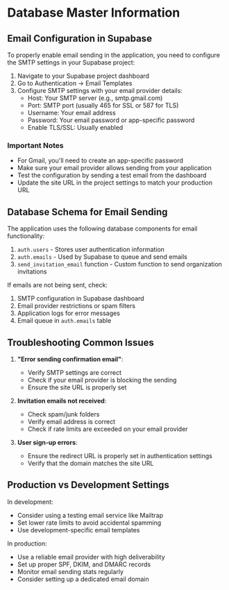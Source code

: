 # Database Master Information

## Email Configuration in Supabase

To properly enable email sending in the application, you need to configure the SMTP settings in your Supabase project:

1. Navigate to your Supabase project dashboard
2. Go to Authentication → Email Templates
3. Configure SMTP settings with your email provider details:
   - Host: Your SMTP server (e.g., smtp.gmail.com)
   - Port: SMTP port (usually 465 for SSL or 587 for TLS)
   - Username: Your email address
   - Password: Your email password or app-specific password
   - Enable TLS/SSL: Usually enabled

### Important Notes

- For Gmail, you'll need to create an app-specific password
- Make sure your email provider allows sending from your application
- Test the configuration by sending a test email from the dashboard
- Update the site URL in the project settings to match your production URL

## Database Schema for Email Sending

The application uses the following database components for email functionality:

1. `auth.users` - Stores user authentication information
2. `auth.emails` - Used by Supabase to queue and send emails
3. `send_invitation_email` function - Custom function to send organization invitations

If emails are not being sent, check:
1. SMTP configuration in Supabase dashboard
2. Email provider restrictions or spam filters
3. Application logs for error messages
4. Email queue in `auth.emails` table

## Troubleshooting Common Issues

1. **"Error sending confirmation email"**:
   - Verify SMTP settings are correct
   - Check if your email provider is blocking the sending
   - Ensure the site URL is properly set

2. **Invitation emails not received**:
   - Check spam/junk folders
   - Verify email address is correct
   - Check if rate limits are exceeded on your email provider

3. **User sign-up errors**:
   - Ensure the redirect URL is properly set in authentication settings
   - Verify that the domain matches the site URL

## Production vs Development Settings

In development:
- Consider using a testing email service like Mailtrap
- Set lower rate limits to avoid accidental spamming
- Use development-specific email templates

In production:
- Use a reliable email provider with high deliverability
- Set up proper SPF, DKIM, and DMARC records
- Monitor email sending stats regularly
- Consider setting up a dedicated email domain 